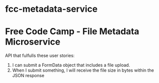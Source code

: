# fcc-metadata-service
# Free Code Camp - File Metadata Microservice

API that fulfulls these user stories:
1.  I can submit a FormData object that includes a file upload.
2.  When I submit something, I will receive the file size in bytes within the JSON response
